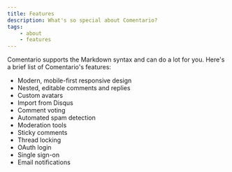```yaml
---
title: Features
description: What's so special about Comentario?
tags:
    - about
    - features
---
```


Comentario supports the Markdown syntax and can do a lot for you. Here's a brief list of Comentario's features:

* Modern, mobile-first responsive design
* Nested, editable comments and replies
* Custom avatars
* Import from Disqus
* Comment voting
* Automated spam detection
* Moderation tools
* Sticky comments
* Thread locking
* OAuth login
* Single sign-on
* Email notifications
